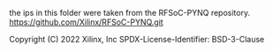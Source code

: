 the ips in this folder were taken from the RFSoC-PYNQ repository.
https://github.com/Xilinx/RFSoC-PYNQ.git 

Copyright (C) 2022 Xilinx, Inc
SPDX-License-Identifier: BSD-3-Clause